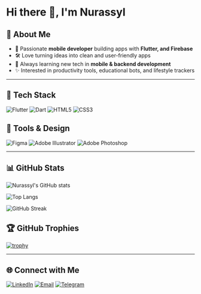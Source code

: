 # Hi there 👋, I'm Nurassyl  

## 🚀 About Me  
- 📱 Passionate **mobile developer** building apps with **Flutter, and Firebase**  
- 🛠️ Love turning ideas into clean and user-friendly apps  
- 🌱 Always learning new tech in **mobile & backend development**  
- ✨ Interested in productivity tools, educational bots, and lifestyle trackers  

---

## 🧰 Tech Stack  
 
![Flutter](https://img.shields.io/badge/Flutter-02569B?style=for-the-badge&logo=flutter&logoColor=white)   ![Dart](https://img.shields.io/badge/Dart-0175C2?style=for-the-badge&logo=dart&logoColor=white)   ![HTML5](https://img.shields.io/badge/HTML5-E34F26?style=for-the-badge&logo=html5&logoColor=white)   ![CSS3](https://img.shields.io/badge/CSS3-1572B6?style=for-the-badge&logo=css3&logoColor=white)  

## 🎨 Tools & Design  

![Figma](https://img.shields.io/badge/Figma-F24E1E?style=for-the-badge&logo=figma&logoColor=white)   ![Adobe Illustrator](https://img.shields.io/badge/%20Illustrator-FF9A00?style=for-the-badge&logo=adobeillustrator&logoColor=white)   ![Adobe Photoshop](https://img.shields.io/badge/%20Photoshop-31A8FF?style=for-the-badge&logo=adobephotoshop&logoColor=white)  

---

## 📊 GitHub Stats  

![Nurassyl's GitHub stats](https://github-readme-stats.vercel.app/api?username=nurassyl-coder&show_icons=true&theme=radical)  

![Top Langs](https://github-readme-stats.vercel.app/api/top-langs/?username=nurassyl-coder&layout=compact&theme=radical)  

![GitHub Streak](https://github-readme-streak-stats.herokuapp.com?user=nurassyl-coder&theme=radical)  

## 🏆 GitHub Trophies
[![trophy](https://github-profile-trophy.vercel.app/?username=nurassyl-coder&theme=radical&no-frame=true&margin-w=10)](https://github.com/ryo-ma/github-profile-trophy)

---

## 🌐 Connect with Me  

[![LinkedIn](https://img.shields.io/badge/LinkedIn-0A66C2?style=for-the-badge&logo=linkedin&logoColor=white)](https://www.linkedin.com/in/%D0%BD%D2%B1%D1%80%D0%B0%D1%81%D1%8B%D0%BB-%D0%BC%D2%B1%D1%85%D0%B0%D0%BC%D0%B1%D0%B5%D1%82%D0%B0%D0%BB%D1%8B%D2%B1%D0%BB%D1%8B-455236383)   [![Email](https://img.shields.io/badge/Email-D14836?style=for-the-badge&logo=gmail&logoColor=white)](mukhambetalynurassyl@gmail.com)   [![Telegram](https://img.shields.io/badge/Telegram-2CA5E0?style=for-the-badge&logo=telegram&logoColor=white)](https://t.me/nurassy1_m)
